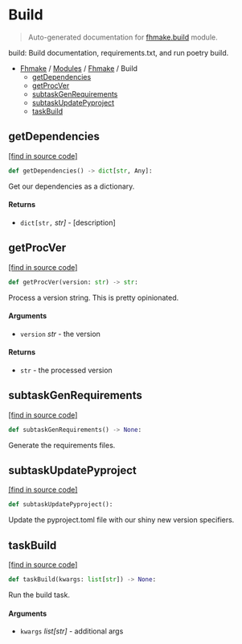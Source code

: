 # Build

> Auto-generated documentation for [fhmake.build](../../../fhmake/build.py) module.

build: Build documentation, requirements.txt, and run poetry build.

- [Fhmake](../README.md#fhmake-index) / [Modules](../MODULES.md#fhmake-modules) / [Fhmake](index.md#fhmake) / Build
    - [getDependencies](#getdependencies)
    - [getProcVer](#getprocver)
    - [subtaskGenRequirements](#subtaskgenrequirements)
    - [subtaskUpdatePyproject](#subtaskupdatepyproject)
    - [taskBuild](#taskbuild)

## getDependencies

[[find in source code]](../../../fhmake/build.py#L32)

```python
def getDependencies() -> dict[str, Any]:
```

Get our dependencies as a dictionary.

#### Returns

- `dict[str,` *str]* - [description]

## getProcVer

[[find in source code]](../../../fhmake/build.py#L15)

```python
def getProcVer(version: str) -> str:
```

Process a version string. This is pretty opinionated.

#### Arguments

- `version` *str* - the version

#### Returns

- `str` - the processed version

## subtaskGenRequirements

[[find in source code]](../../../fhmake/build.py#L41)

```python
def subtaskGenRequirements() -> None:
```

Generate the requirements files.

## subtaskUpdatePyproject

[[find in source code]](../../../fhmake/build.py#L72)

```python
def subtaskUpdatePyproject():
```

Update the pyproject.toml file with our shiny new version specifiers.

## taskBuild

[[find in source code]](../../../fhmake/build.py#L86)

```python
def taskBuild(kwargs: list[str]) -> None:
```

Run the build task.

#### Arguments

- `kwargs` *list[str]* - additional args
